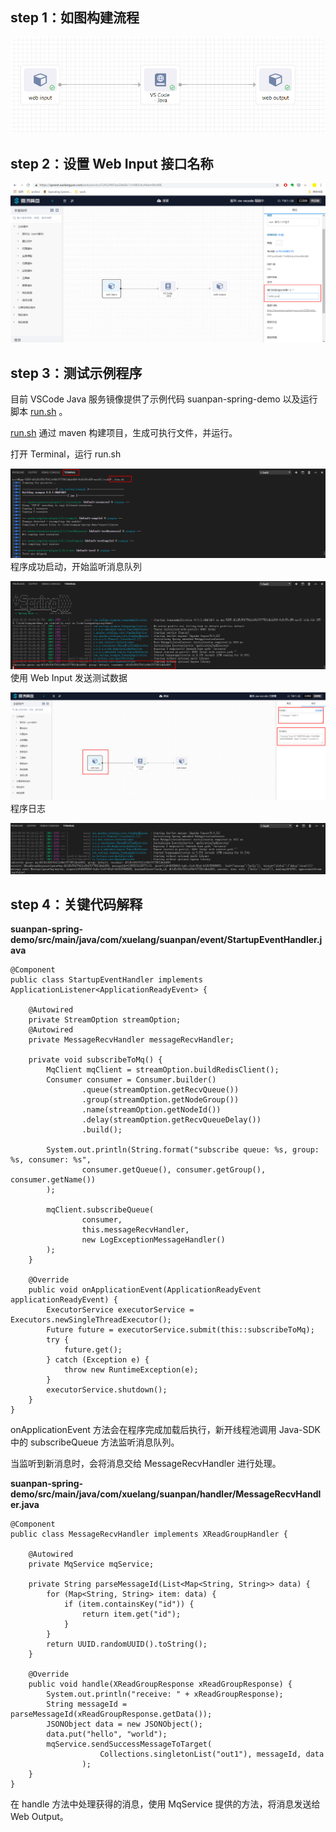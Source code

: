 

<a name="669d0776"></a>
## step 1：如图构建流程
![image.png](images/1568706153625-dade11e3-887e-4124-b758-36b0c5d40e7c.png)

<a name="dda197bb"></a>
## step 2：设置 Web Input 接口名称

![50.png](images/1568706199892-916ded12-c043-49a2-8b4f-989c6d19b373.png)
<a name="8d423609"></a>
## step 3：测试示例程序

目前 VSCode Java 服务镜像提供了示例代码 suanpan-spring-demo 以及运行脚本 [run.sh](http://run.sh) 。

[run.sh](http://run.sh) 通过 maven 构建项目，生成可执行文件，并运行。

打开 Terminal，运行 run.sh

![image.png](images/1568706226563-588e5f0a-f8bd-45bb-9895-f61b6f0d0e45.png)<br />程序成功启动，开始监听消息队列

![](images/1568706251926-8707c1b0-c0c2-4f35-a308-17b6562e3529.png)<br />使用 Web Input 发送测试数据

![](images/1568706264982-b7501288-7a08-4689-a7a6-8f6505c2e85e.png)<br />程序日志

![](images/1568706279045-a63c7295-56b4-48fb-b528-b5a2ecb16db5.png)
<a name="687c2297"></a>
## step 4：关键代码解释

**suanpan-spring-demo/src/main/java/com/xuelang/suanpan/event/StartupEventHandler.java**

```
@Component
public class StartupEventHandler implements ApplicationListener<ApplicationReadyEvent> {

    @Autowired
    private StreamOption streamOption;
    @Autowired
    private MessageRecvHandler messageRecvHandler;

    private void subscribeToMq() {
        MqClient mqClient = streamOption.buildRedisClient();
        Consumer consumer = Consumer.builder()
                .queue(streamOption.getRecvQueue())
                .group(streamOption.getNodeGroup())
                .name(streamOption.getNodeId())
                .delay(streamOption.getRecvQueueDelay())
                .build();

        System.out.println(String.format("subscribe queue: %s, group: %s, consumer: %s",
                consumer.getQueue(), consumer.getGroup(), consumer.getName())
        );

        mqClient.subscribeQueue(
                consumer,
                this.messageRecvHandler,
                new LogExceptionMessageHandler()
        );
    }

    @Override
    public void onApplicationEvent(ApplicationReadyEvent applicationReadyEvent) {
        ExecutorService executorService = Executors.newSingleThreadExecutor();
        Future future = executorService.submit(this::subscribeToMq);
        try {
            future.get();
        } catch (Exception e) {
            throw new RuntimeException(e);
        }
        executorService.shutdown();
    }
}
```

onApplicationEvent 方法会在程序完成加载后执行，新开线程池调用 Java-SDK 中的 subscribeQueue 方法监听消息队列。

当监听到新消息时，会将消息交给 MessageRecvHandler 进行处理。

**suanpan-spring-demo/src/main/java/com/xuelang/suanpan/handler/MessageRecvHandler.java**

```
@Component
public class MessageRecvHandler implements XReadGroupHandler {

    @Autowired
    private MqService mqService;

    private String parseMessageId(List<Map<String, String>> data) {
        for (Map<String, String> item: data) {
            if (item.containsKey("id")) {
                return item.get("id");
            }
        }
        return UUID.randomUUID().toString();
    }

    @Override
    public void handle(XReadGroupResponse xReadGroupResponse) {
        System.out.println("receive: " + xReadGroupResponse);
        String messageId = parseMessageId(xReadGroupResponse.getData());
        JSONObject data = new JSONObject();
        data.put("hello", "world");
        mqService.sendSuccessMessageToTarget(
					Collections.singletonList("out1"), messageId, data
				);
    }
}
```

在 handle 方法中处理获得的消息，使用 MqService 提供的方法，将消息发送给 Web Output。
